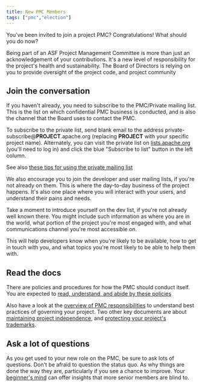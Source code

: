 ```yaml
---
title: New PMC Members
tags: ["pmc","election"]
---
```


You've been invited to join a project PMC? Congratulations! What should
you do now?

Being part of an ASF Project Management Committee is more than just an
acknowledgement of your contributions. It's a new level of
responsibility for the project's health and sustainability. The Board of
Directors is relying on you to provide oversight of the project code,
and project community

## Join the conversation

If you haven't already, you need to subscribe to the PMC/Private mailing
list. This is the list on which confidential PMC business is conducted,
and is also the channel that the Board uses to contact the PMC.

To subscribe to the private list, send blank email to the address
private-subscribe@**PROJECT**.apache.org (replacing **PROJECT** with
your specific project name). Alternately, you can visit the private list
on [lists.apache.org](https://lists.apache.org) (you'll need to log in)
and click the blue "Subscribe to list" button in the left column.

See also [these tips for using the private mailing
list](https://community.apache.org/pmc/responsibilities.html#conducting-business)

We also encourage you to join the developer and user mailing lists, if
you're not already on them. This is where the day-to-day business of the
project happens. It's also one place where you will interact with your
users, and understand their pains and needs.

Take a moment to introduce yourself on the dev list, if you're not
already well known there. You might include such information as where
you are in the world, what portion of the project you're most engaged
with, and what communications channel you're most accessible on.

This will help developers know when you're likely to be available, how
to get in touch with you, and what topics you're most likely to be able
to help them with.

## Read the docs

There are policies and procedures for how the PMC should conduct itself.
You are expected to [read, understand, and abide by these 
policies](https://www.apache.org/dev/pmc.html#policy)

Also have a look at the [overview of PMC 
responsibilities](https://community.apache.org/pmc/responsibilities.html) to 
understand best practices of governing your project.  Two other key 
documents are about [maintaining project independence](https://apache.org/foundation/policies/conduct),
and [protecting your project's trademarks](https://apache.org/foundation/marks/responsibility).

## Ask a lot of questions

As you get used to your new role on the PMC, be sure to ask lots of
questions. Don't be afraid to question the status quo. As why things are
done the way they are, particularly if you see a chance to improve.
Your [beginner's mind](https://en.wikipedia.org/wiki/Shoshin) can offer
insights that more senior members are blind to.


